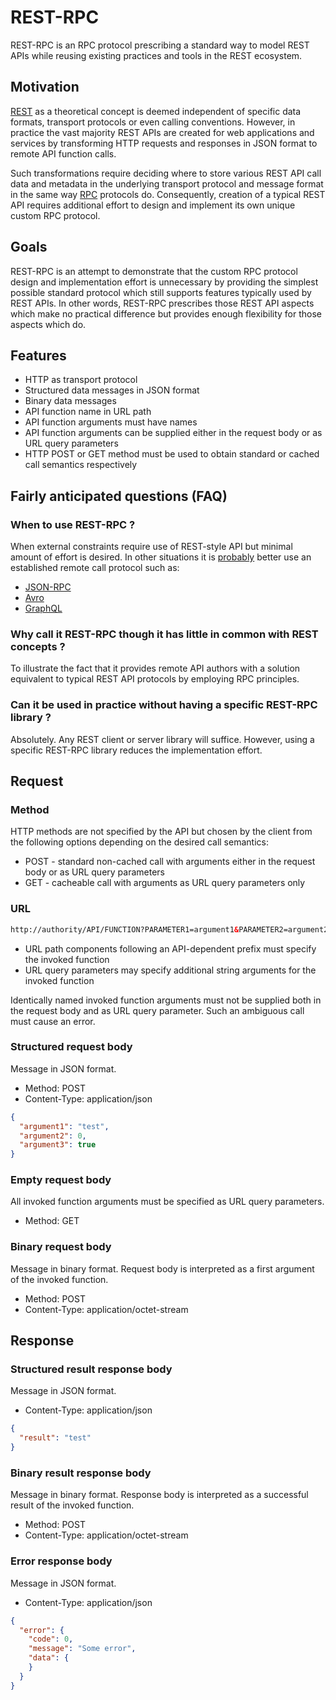 # REST-RPC

REST-RPC is an RPC protocol prescribing a standard way to model REST APIs while reusing existing practices and tools in the REST ecosystem.

## Motivation

[REST](https://en.wikipedia.org/wiki/Representational_state_transfer) as a theoretical concept is deemed independent of specific data formats, transport protocols or even calling conventions. However, in practice the vast majority REST APIs are created for web applications and services by transforming HTTP requests and responses in JSON format to remote API function calls.

Such transformations require deciding where to store various REST API call data and metadata in the underlying transport protocol and message format in the same way [RPC](https://en.wikipedia.org/wiki/Remote_procedure_call) protocols do. Consequently, creation of a typical REST API requires additional effort to design and implement its own unique custom RPC protocol.

## Goals

REST-RPC is an attempt to demonstrate that the custom RPC protocol design and implementation effort is unnecessary by providing the simplest possible standard protocol which still supports features typically used by REST APIs. In other words, REST-RPC prescribes those REST API aspects which make no practical difference but provides enough flexibility for those aspects which do.

## Features

* HTTP as transport protocol
* Structured data messages in JSON format
* Binary data messages
* API function name in URL path
* API function arguments must have names
* API function arguments can be supplied either in the request body or as URL query parameters
* HTTP POST or GET method must be used to obtain standard or cached call semantics respectively

## Fairly anticipated questions (FAQ)

### When to use REST-RPC ?

When external constraints require use of REST-style API but minimal amount of effort is desired. In other situations it is [probably](https://youtu.be/XyJh3qKjSMk?t=53) better use an established remote call protocol such as:
- [JSON-RPC](https://en.wikipedia.org/wiki/JSON-RPC)
- [Avro](https://en.wikipedia.org/wiki/Apache_Avro)
- [GraphQL](https://en.wikipedia.org/wiki/GraphQL)

### Why call it REST-RPC though it has little in common with REST concepts ?

To illustrate the fact that it provides remote API authors with a solution equivalent to typical REST API protocols by employing RPC principles.

### Can it be used in practice without having a specific REST-RPC library ?

Absolutely. Any REST client or server library will suffice. However, using a specific REST-RPC library reduces the implementation effort.

## Request

### Method

HTTP methods are not specified by the API but chosen by the client from the following options depending on the desired call semantics:
* POST - standard non-cached call with arguments either in the request body or as URL query parameters
* GET - cacheable call with arguments as URL query parameters only

### URL

```html
http://authority/API/FUNCTION?PARAMETER1=argument1&PARAMETER2=argument2 ...
```

* URL path components following an API-dependent prefix must specify the invoked function
* URL query parameters may specify additional string arguments for the invoked function

Identically named invoked function arguments must not be supplied both in the request body and as URL query parameter. Such an ambiguous call must cause an error.

### Structured request body

Message in JSON format.

- Method: POST
- Content-Type: application/json

```json
{
  "argument1": "test",
  "argument2": 0,
  "argument3": true
}
```

### Empty request body

All invoked function arguments must be specified as URL query parameters.

- Method: GET

### Binary request body

Message in binary format. Request body is interpreted as a first argument of the invoked function.

- Method: POST
- Content-Type: application/octet-stream

## Response

### Structured result response body

Message in JSON format.

- Content-Type: application/json

```json
{
  "result": "test"
}
```

### Binary result response body

Message in binary format. Response body is interpreted as a successful result of the invoked function.

- Method: POST
- Content-Type: application/octet-stream

### Error response body

Message in JSON format.

- Content-Type: application/json

```json
{
  "error": {
    "code": 0,
    "message": "Some error",
    "data": {
    }
  }
}
```
